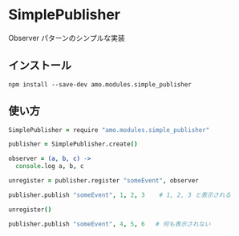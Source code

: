 # SimplePublisher

Observer パターンのシンプルな実装

## インストール

```
npm install --save-dev amo.modules.simple_publisher
```

## 使い方

```coffeescript
SimplePublisher = require "amo.modules.simple_publisher"

publisher = SimplePublisher.create()

observer = (a, b, c) ->
  console.log a, b, c

unregister = publisher.register "someEvent", observer

publisher.publish "someEvent", 1, 2, 3    # 1, 2, 3 と表示される

unregister()

publisher.publish "someEvent", 4, 5, 6   # 何も表示されない
```



